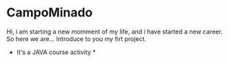 # CampoMinado

Hi, i am starting a new momment of my life, and i have started a new career. So here we are... Introduce to you my firt project.

* It's a JAVA course activity *
